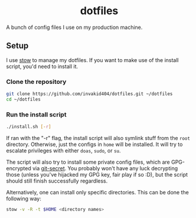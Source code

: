 <div align="center">
	<h1>dotfiles</h1>
</div>

A bunch of config files I use on my production machine.

## Setup

I use [stow](https://www.gnu.org/software/stow) to manage my dotfiles. If you want to make use of the install script, you'd need to install it.

### Clone the repository
```sh
git clone https://github.com/invakid404/dotfiles.git ~/dotfiles
cd ~/dotfiles
```

### Run the install script
```sh
./install.sh [-r]
```

If ran with the "-r" flag, the install script will also symlink stuff from the `root` directory. Otherwise, just the configs in `home` will be installed. It will try to escalate privileges with either `doas`, `sudo`, or `su`.

The script will also try to install some private config files, which are GPG-encrypted via [git-secret](https://github.com/sobolevn/git-secret). You probably won't have any luck decrypting those (unless you've hijacked my GPG key, fair play if so :D), but the script should still finish successfully regardless.

Alternatively, one can install only specific directories. This can be done the following way:
```sh
stow -v -R -t $HOME <directory names>
```
